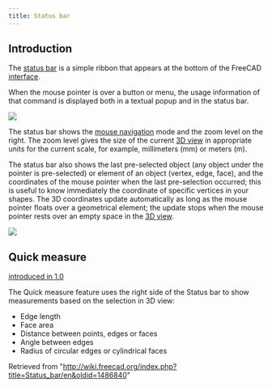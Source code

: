 ```yaml
---
title: Status bar
---
```


## Introduction

The [status bar](/Status_bar "Status bar") is a simple ribbon that appears at the bottom of the FreeCAD [interface](/Interface "Interface").

When the mouse pointer is over a button or menu, the usage information of that command is displayed both in a textual popup and in the status bar.

![](/images/FreeCAD_Status_bar.png)

The status bar shows the [mouse navigation](/Mouse_navigation "Mouse navigation") mode and the zoom level on the right. The zoom level gives the size of the current [3D view](/3D_view "3D view") in appropriate units for the current scale, for example, millimeters (mm) or meters (m).

The status bar also shows the last pre-selected object (any object under the pointer is pre-selected) or element of an object (vertex, edge, face), and the coordinates of the mouse pointer when the last pre-selection occurred; this is useful to know immediately the coordinate of specific vertices in your shapes. The 3D coordinates update automatically as long as the mouse pointer floats over a geometrical element; the update stops when the mouse pointer rests over an empty space in the [3D view](/3D_view "3D view").

![](/images/FreeCAD_Status_bar_selected.png)

## Quick measure

[introduced in 1.0](/Release_notes_1.0 "Release notes 1.0")

The Quick measure feature uses the right side of the Status bar to show measurements based on the selection in 3D view:

- Edge length
- Face area
- Distance between points, edges or faces
- Angle between edges
- Radius of circular edges or cylindrical faces

Retrieved from "<http://wiki.freecad.org/index.php?title=Status_bar/en&oldid=1486840>"
